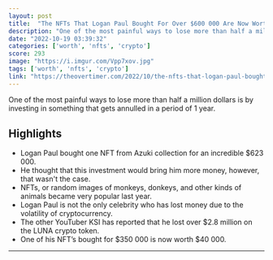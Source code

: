 ```yaml
---
layout: post
title:  "The NFTs That Logan Paul Bought For Over $600 000 Are Now Worth Just $10"
description: "One of the most painful ways to lose more than half a million dollars is by investing in something that gets annulled in a period of 1 year."
date: "2022-10-19 03:39:32"
categories: ['worth', 'nfts', 'crypto']
score: 293
image: "https://i.imgur.com/Vpp7xov.jpg"
tags: ['worth', 'nfts', 'crypto']
link: "https://theovertimer.com/2022/10/the-nfts-that-logan-paul-bought-for-over-600-000-are-now-worth-just-10/"
---
```


One of the most painful ways to lose more than half a million dollars is by investing in something that gets annulled in a period of 1 year.

## Highlights

- Logan Paul bought one NFT from Azuki collection for an incredible $623 000.
- He thought that this investment would bring him more money, however, that wasn't the case.
- NFTs, or random images of monkeys, donkeys, and other kinds of animals became very popular last year.
- Logan Paul is not the only celebrity who has lost money due to the volatility of cryptocurrency.
- The other YouTuber KSI has reported that he lost over $2.8 million on the LUNA crypto token.
- One of his NFT’s bought for $350 000 is now worth $40 000.

---
